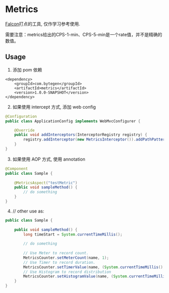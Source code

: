 # Metrics
[Falcon](https://github.com/open-falcon/falcon-plus)打点的工具, 仅作学习参考使用.

需要注意：metrics给出的CPS-1-min、CPS-5-min是一个rate值，并不是精确的数值。

## Usage

1. 添加 pom 依赖
```
<dependency>
    <groupId>com.bytegen</groupId>
    <artifactId>metrics</artifactId>
    <version>1.0.0-SNAPSHOT</version>
</dependency>
```
2. 如果使用 intercept 方式, 添加 web config
```java
@Configuration
public class ApplicationConfig implements WebMvcConfigurer {

    @Override
    public void addInterceptors(InterceptorRegistry registry) {
        registry.addInterceptor(new MetricsInterceptor()).addPathPatterns("/**");
    }
}
```
3. 如果使用 AOP 方式, 使用 annotation
```java
@Component
public class Sample {
    
    @MetricsAspect("testMetric")
    public void sampleMethod() {
        // do something
    }
}
```
4. // other use as:
```java
public class Sample {
 
    public void sampleMethod() {
        long timeStart = System.currentTimeMillis();
        
        // do something
        
        // Use Meter to record count.
        MetricsCounter.setMeterCount(name, 1);
        // Use Timer to record duration.
        MetricsCounter.setTimerValue(name, (System.currentTimeMillis() - timeStart));
        // Use Histogram to record distribution
        MetricsCounter.setHistogramValue(name, (System.currentTimeMillis() - timeStart));
    }
}
```
